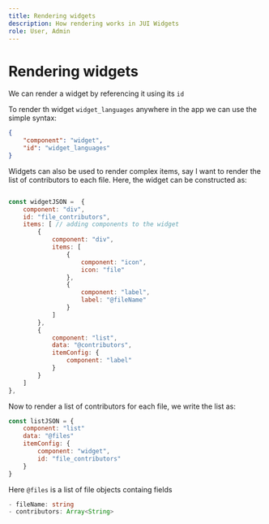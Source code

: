```yaml
---
title: Rendering widgets
description: How rendering works in JUI Widgets
role: User, Admin
---
```

# Rendering widgets

We can render a widget by referencing it using its `id`

To render th widget `widget_languages` anywhere in the app we can use the simple syntax:

```json
{
    "component": "widget",
    "id": "widget_languages"
}
```

Widgets can also be used to render complex items, say I want to render the list of contributors to each file.
Here, the widget can be constructed as:

```js title="fileContributorsWidget.js"

const widgetJSON =  {
    component: "div", 
    id: "file_contributors", 
    items: [ // adding components to the widget
        {
            component: "div",
            items: [
                {
                    component: "icon",
                    icon: "file"
                },
                {
                    component: "label",
                    label: "@fileName"
                }
            ]
        },
        {
            component: "list",
            data: "@contributors",
            itemConfig: {
                component: "label"
            }
        }
    ]
},
```

Now to render a list of contributors for each file, we write the list as:

```js title="fileContributorsList.js"
const listJSON = {
    component: "list"
    data: "@files"
    itemConfig: {
        component: "widget",
        id: "file_contributors"
    }
}
```

Here `@files` is a list of file objects containg fields

```typescript
- fileName: string
- contributors: Array<String>
```
